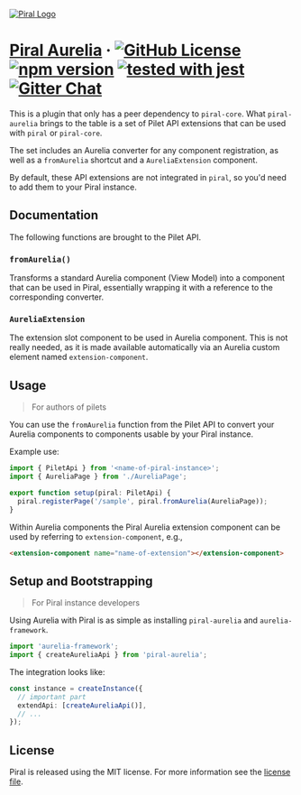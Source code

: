 [![Piral Logo](https://github.com/smapiot/piral/raw/master/docs/assets/logo.png)](https://piral.io)

# [Piral Aurelia](https://piral.io) &middot; [![GitHub License](https://img.shields.io/badge/license-MIT-blue.svg)](https://github.com/smapiot/piral/blob/master/LICENSE) [![npm version](https://img.shields.io/npm/v/piral-aurelia.svg?style=flat)](https://www.npmjs.com/package/piral-aurelia) [![tested with jest](https://img.shields.io/badge/tested_with-jest-99424f.svg)](https://jestjs.io) [![Gitter Chat](https://badges.gitter.im/gitterHQ/gitter.png)](https://gitter.im/piral-io/community)

This is a plugin that only has a peer dependency to `piral-core`. What `piral-aurelia` brings to the table is a set of Pilet API extensions that can be used with `piral` or `piral-core`.

The set includes an Aurelia converter for any component registration, as well as a `fromAurelia` shortcut and a `AureliaExtension` component.

By default, these API extensions are not integrated in `piral`, so you'd need to add them to your Piral instance.

## Documentation

The following functions are brought to the Pilet API.

### `fromAurelia()`

Transforms a standard Aurelia component (View Model) into a component that can be used in Piral, essentially wrapping it with a reference to the corresponding converter.

### `AureliaExtension`

The extension slot component to be used in Aurelia component. This is not really needed, as it is made available automatically via an Aurelia custom element named `extension-component`.

## Usage

> For authors of pilets

You can use the `fromAurelia` function from the Pilet API to convert your Aurelia components to components usable by your Piral instance.

Example use:

```ts
import { PiletApi } from '<name-of-piral-instance>';
import { AureliaPage } from './AureliaPage';

export function setup(piral: PiletApi) {
  piral.registerPage('/sample', piral.fromAurelia(AureliaPage));
}
```

Within Aurelia components the Piral Aurelia extension component can be used by referring to `extension-component`, e.g.,

```html
<extension-component name="name-of-extension"></extension-component>
```

## Setup and Bootstrapping

> For Piral instance developers

Using Aurelia with Piral is as simple as installing `piral-aurelia` and `aurelia-framework`.

```ts
import 'aurelia-framework';
import { createAureliaApi } from 'piral-aurelia';
```

The integration looks like:

```ts
const instance = createInstance({
  // important part
  extendApi: [createAureliaApi()],
  // ...
});
```

## License

Piral is released using the MIT license. For more information see the [license file](./LICENSE).
